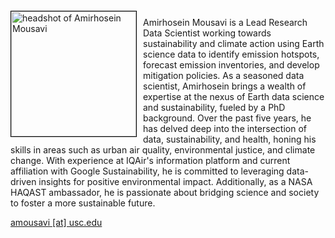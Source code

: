 
<img src="{{ site.baseurl }}/about/ambassador/img/2024-Mousavi.jpg" height="200" width="200" alt="headshot of Amirhosein Mousavi" style="float: left; margin: 4px 10px 0px 0px; border: 1px solid #000000;">

Amirhosein Mousavi is a Lead Research Data Scientist working towards sustainability and climate action using Earth science data to identify emission hotspots, forecast emission inventories, and develop mitigation policies. 
As a seasoned data scientist, Amirhosein brings a wealth of expertise at the nexus of Earth data science and sustainability, fueled by a PhD background. Over the past five years, he has delved deep into the intersection of data, sustainability, and health, honing his skills in areas such as urban air quality, environmental justice, and climate change. With experience at IQAir's information platform and current affiliation with Google Sustainability, he is committed to leveraging data-driven insights for positive environmental impact. Additionally, as a NASA HAQAST ambassador, he is passionate about bridging science and society to foster a more sustainable future.

[amousavi [at] usc.edu](mailto:amousavi@usc.edu)
